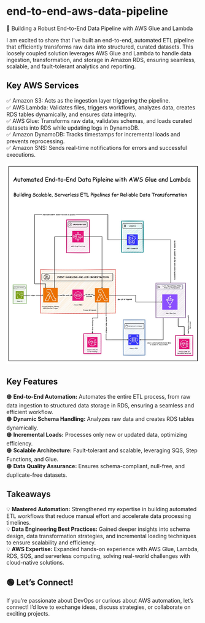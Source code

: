 # end-to-end-aws-data-pipeline

🚀 Building a Robust End-to-End Data Pipeline with AWS Glue and Lambda       
   
I am excited to share that I’ve built an end-to-end, automated ETL pipeline that efficiently transforms raw data into structured, curated datasets. This loosely coupled solution leverages AWS Glue and Lambda to handle data ingestion, transformation, and storage in Amazon RDS, ensuring seamless, scalable, and fault-tolerant analytics and reporting.    

## Key AWS Services   
✅ Amazon S3: Acts as the ingestion layer triggering the pipeline.   
✅ AWS Lambda: Validates files, triggers workflows, analyzes data, creates RDS tables dynamically, and ensures data integrity.   
✅ AWS Glue: Transforms raw data, validates schemas, and loads curated datasets into RDS while updating logs in DynamoDB.   
✅ Amazon DynamoDB: Tracks timestamps for incremental loads and prevents reprocessing.   
✅ Amazon SNS: Sends real-time notifications for errors and successful executions. 

![Pipeline Diagram](./1737920494894.jpeg)

## Key Features   
🟠 **End-to-End Automation:** Automates the entire ETL process, from raw data ingestion to structured data storage in RDS, ensuring a seamless and efficient workflow.   
🟠 **Dynamic Schema Handling:** Analyzes raw data and creates RDS tables dynamically.   
🟠 **Incremental Loads:** Processes only new or updated data, optimizing efficiency.   
🟠 **Scalable Architecture:** Fault-tolerant and scalable, leveraging SQS, Step Functions, and Glue.   
🟠 **Data Quality Assurance:** Ensures schema-compliant, null-free, and duplicate-free datasets.   

## Takeaways    
💡 **Mastered Automation:** Strengthened my expertise in building automated ETL workflows that reduce manual effort and accelerate data processing timelines.    
💡 **Data Engineering Best Practices:** Gained deeper insights into schema design, data transformation strategies, and incremental loading techniques to ensure scalability and efficiency.   
💡 **AWS Expertise:** Expanded hands-on experience with AWS Glue, Lambda, RDS, SQS, and serverless computing, solving real-world challenges with cloud-native solutions.   

## 🟢 Let’s Connect!     
If you’re passionate about DevOps or curious about AWS automation, let’s connect! I’d love to exchange ideas, discuss strategies, or collaborate on exciting projects.  
